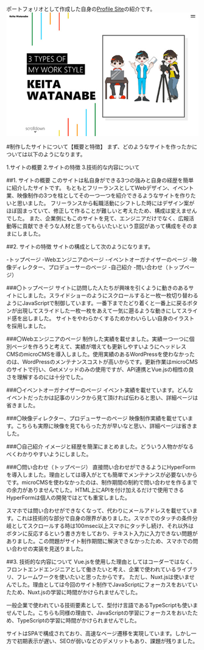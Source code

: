 ポートフォリオとして作成した自身の[Profile Site](https://keita-watanabe.com/)の紹介です。
![Portfolio Site](https://github.com/keitabox64/profileSite/blob/master/KeitaWatanabeOGImage.jpg)


#制作したサイトについて【概要と特徴】
まず、どのようなサイトを作ったかについては以下のようになります。

1.サイトの概要
2.サイトの特徴
3.技術的な内容について

##1. サイトの概要
このサイトは私自身ができる3つの強みと自身の経歴を簡単に紹介したサイトです。
もともとフリーランスとしてWebデザイン、イベント業、映像制作の3つを柱としてその一つ一つを紹介できるようなサイトを作りたいと思いました。
フリーランスから転職活動にシフトした時にはデザイン案がほぼ固まっていて、修正して作ることが難しいと考えたため、構成は変えませんでした。
また、企業側にもこのサイトを見て、エンジニアだけでなく、広報活動等に貢献できそうな人材と思ってもらいたいという意図があって構成をそのままにしました。

##2. サイトの特徴
サイトの構成として次のようになります。

-トップページ
-Webエンジニアのページ
-イベントオーガナイザーのページ
-映像ディレクター、プロデューサーのページ
-自己紹介
-問い合わせ（トップページ）

###〇トップページ
サイトに訪問した人たちが興味を引くように動きのあるサイトにしました。スライドショーのようにスクロールすると一枚一枚切り替わるようにJavaScriptで制御しています。一番下までたどり着くと一番上に戻るボタンが出現してスライドした一枚一枚をあえて一気に遡るような動きにしてスライド感を出しました。
サイトをやわらかくするためかわいらしい自身のイラストを採用しました。

###〇Webエンジニアのページ
制作した実績を載せました。実績一つ一つに個別ページを作ろうと考えて、実績が増えても更新しやすいようにヘッドレスCMSのmicroCMSを導入しました。使用実績のあるWordPressを使わなかったのは、WordPressのメンテナンスコストが高いからです。更新作業はmicroCMSのサイトで行い、Getメソッドのみの使用ですが、API連携とVue.jsの相性の良さを理解するのには十分でした。

###〇イベントオーガナイザーのページ
イベント実績を載せています。どんなイベントだったかは記事のリンクから見て頂ければ伝わると思い、詳細ページは省きました。

###〇映像ディレクター、プロデューサーのページ
映像制作実績を載せています。こちらも実際に映像を見てもらった方が早いなと思い、詳細ページは省きました。

###〇自己紹介
イメージと経歴を簡潔にまとめました。どういう人物かがなるべくわかりやすいようにしました。

###〇問い合わせ（トップページ）
直接問い合わせができるようにHyperFormを導入しました。理由としては導入がとても簡単でメンテナンスが必要ないからです。microCMSを使わなかったのは、制作期間の制約で問い合わせを作るまでの余力がありませんでした。HTML上にAPIを付け加えるだけで使用できるHyperFormは個人の開発ではとても重宝しました。

スマホでは問い合わせができなくなって、代わりにメールアドレスを載せています。これは技術的な部分で自身の限界がありました。スマホでのタッチの条件分岐としてスクロールする時は100msec以上スマホにタッチし続け、それ以外はボタンに反応するという書き方をしており、テキスト入力に入力できない問題がありました。この問題がサイト制作期間に解決できなかったため、スマホでの問い合わせの実装を見送りました。

##3. 技術的な内容について
Vue.jsを使用した理由としてはコーダーではなく、フロントエンドエンジニアとして働きたいと考え、企業で使われているライブラリ、フレームワークを使いたいと思ったからです。
ただし、Nuxt.jsは使いませんでした。理由としては今回のサイト制作でJavaScriptにフォーカスをおいていたため、Nuxt.jsの学習に時間がかけられませんでした。

一般企業で使われている技術要素として、型付け言語であるTypeScriptも使いませんでした。こちらも同様の理由で、JavaScriptの学習にフォーカスをおいたため、TypeScriptの学習に時間がかけられませんでした。

サイトはSPAで構成されており、高速なページ遷移を実現しています。しかし一方で初期表示が遅い、SEOが弱いなどのデメリットもあり、課題が残りました。

